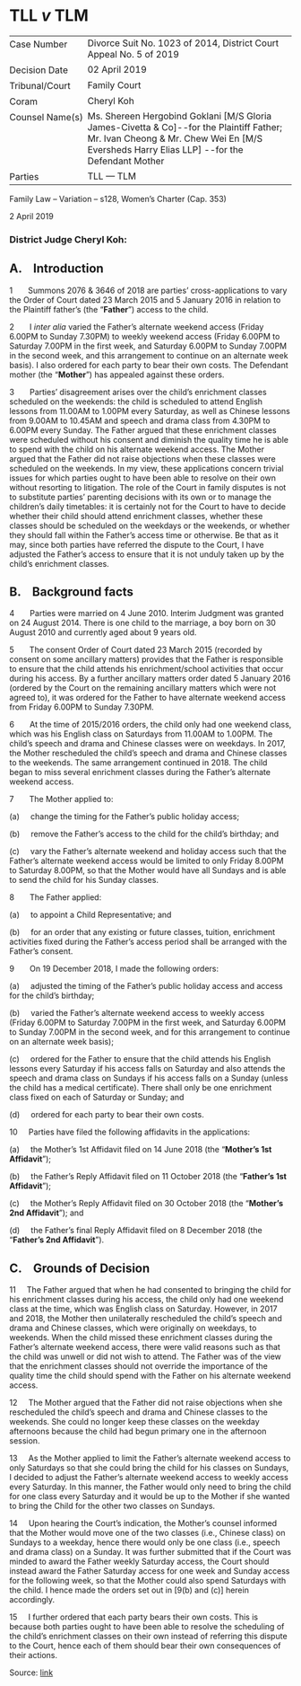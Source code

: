 # TLL _v_ TLM  

<table id="info-table"><tbody><tr class="info-row"><td class="txt-label" style="padding: 4px 0px; white-space: nowrap" valign="top">Case Number</td><td class="txt-body">Divorce Suit No. 1023 of 2014, District Court Appeal No. 5 of 2019</td></tr><tr class="info-row"><td class="txt-label" style="padding: 4px 0px; white-space: nowrap" valign="top">Decision Date</td><td class="txt-body">02 April 2019</td></tr><tr class="info-row"><td class="txt-label" style="padding: 4px 0px; white-space: nowrap" valign="top">Tribunal/Court</td><td class="txt-body">Family Court</td></tr><tr class="info-row"><td class="txt-label" style="padding: 4px 0px; white-space: nowrap" valign="top">Coram</td><td class="txt-body">Cheryl Koh</td></tr><tr class="info-row"><td class="txt-label" style="padding: 4px 0px; white-space: nowrap" valign="top">Counsel Name(s)</td><td class="txt-body">Ms. Shereen Hergobind Goklani [M/S Gloria James-Civetta &amp; Co]--for the Plaintiff Father; Mr. Ivan Cheong &amp; Mr. Chew Wei En [M/S Eversheds Harry Elias LLP] --for the Defendant Mother</td></tr><tr class="info-row"><td class="txt-label" style="padding: 4px 0px; white-space: nowrap" valign="top">Parties</td><td class="txt-body">TLL — TLM</td></tr></tbody></table>

Family Law – Variation – s128, Women’s Charter (Cap. 353)

2 April 2019

### District Judge Cheryl Koh:

## A.    Introduction

1       Summons 2076 & 3646 of 2018 are parties’ cross-applications to vary the Order of Court dated 23 March 2015 and 5 January 2016 in relation to the Plaintiff father’s (the “**Father**”) access to the child.

2       I _inter alia_ varied the Father’s alternate weekend access (Friday 6.00PM to Sunday 7.30PM) to weekly weekend access (Friday 6.00PM to Saturday 7.00PM in the first week, and Saturday 6.00PM to Sunday 7.00PM in the second week, and this arrangement to continue on an alternate week basis). I also ordered for each party to bear their own costs. The Defendant mother (the “**Mother**”) has appealed against these orders.

3       Parties’ disagreement arises over the child’s enrichment classes scheduled on the weekends: the child is scheduled to attend English lessons from 11.00AM to 1.00PM every Saturday, as well as Chinese lessons from 9.00AM to 10.45AM and speech and drama class from 4.30PM to 6.00PM every Sunday. The Father argued that these enrichment classes were scheduled without his consent and diminish the quality time he is able to spend with the child on his alternate weekend access. The Mother argued that the Father did not raise objections when these classes were scheduled on the weekends. In my view, these applications concern trivial issues for which parties ought to have been able to resolve on their own without resorting to litigation. The role of the Court in family disputes is not to substitute parties’ parenting decisions with its own or to manage the children’s daily timetables: it is certainly not for the Court to have to decide whether their child should attend enrichment classes, whether these classes should be scheduled on the weekdays or the weekends, or whether they should fall within the Father’s access time or otherwise. Be that as it may, since both parties have referred the dispute to the Court, I have adjusted the Father’s access to ensure that it is not unduly taken up by the child’s enrichment classes.

## B.    Background facts

4       Parties were married on 4 June 2010. Interim Judgment was granted on 24 August 2014. There is one child to the marriage, a boy born on 30 August 2010 and currently aged about 9 years old.

5       The consent Order of Court dated 23 March 2015 (recorded by consent on some ancillary matters) provides that the Father is responsible to ensure that the child attends his enrichment/school activities that occur during his access. By a further ancillary matters order dated 5 January 2016 (ordered by the Court on the remaining ancillary matters which were not agreed to), it was ordered for the Father to have alternate weekend access from Friday 6.00PM to Sunday 7.30PM.

6       At the time of 2015/2016 orders, the child only had one weekend class, which was his English class on Saturdays from 11.00AM to 1.00PM. The child’s speech and drama and Chinese classes were on weekdays. In 2017, the Mother rescheduled the child’s speech and drama and Chinese classes to the weekends. The same arrangement continued in 2018. The child began to miss several enrichment classes during the Father’s alternate weekend access.

7       The Mother applied to:

(a)     change the timing for the Father’s public holiday access;

(b)     remove the Father’s access to the child for the child’s birthday; and

(c)     vary the Father’s alternate weekend and holiday access such that the Father’s alternate weekend access would be limited to only Friday 8.00PM to Saturday 8.00PM, so that the Mother would have all Sundays and is able to send the child for his Sunday classes.

8       The Father applied:

(a)     to appoint a Child Representative; and

(b)     for an order that any existing or future classes, tuition, enrichment activities fixed during the Father’s access period shall be arranged with the Father’s consent.

9       On 19 December 2018, I made the following orders:

(a)     adjusted the timing of the Father’s public holiday access and access for the child’s birthday;

(b)     varied the Father’s alternate weekend access to weekly access (Friday 6.00PM to Saturday 7.00PM in the first week, and Saturday 6.00PM to Sunday 7.00PM in the second week, and for this arrangement to continue on an alternate week basis);

(c)     ordered for the Father to ensure that the child attends his English lessons every Saturday if his access falls on Saturday and also attends the speech and drama class on Sundays if his access falls on a Sunday (unless the child has a medical certificate). There shall only be one enrichment class fixed on each of Saturday or Sunday; and

(d)     ordered for each party to bear their own costs.

10     Parties have filed the following affidavits in the applications:

(a)     the Mother’s 1st Affidavit filed on 14 June 2018 (the “**Mother’s 1st Affidavit**”);

(b)     the Father’s Reply Affidavit filed on 11 October 2018 (the “**Father’s 1st Affidavit**”);

(c)     the Mother’s Reply Affidavit filed on 30 October 2018 (the “**Mother’s 2nd Affidavit**”); and

(d)     the Father’s final Reply Affidavit filed on 8 December 2018 (the “**Father’s 2nd Affidavit**”).

## C.    Grounds of Decision

11     The Father argued that when he had consented to bringing the child for his enrichment classes during his access, the child only had one weekend class at the time, which was English class on Saturday. However, in 2017 and 2018, the Mother then unilaterally rescheduled the child’s speech and drama and Chinese classes, which were originally on weekdays, to weekends. When the child missed these enrichment classes during the Father’s alternate weekend access, there were valid reasons such as that the child was unwell or did not wish to attend. The Father was of the view that the enrichment classes should not override the importance of the quality time the child should spend with the Father on his alternate weekend access.

12     The Mother argued that the Father did not raise objections when she rescheduled the child’s speech and drama and Chinese classes to the weekends. She could no longer keep these classes on the weekday afternoons because the child had begun primary one in the afternoon session.

13     As the Mother applied to limit the Father’s alternate weekend access to only Saturdays so that she could bring the child for his classes on Sundays, I decided to adjust the Father’s alternate weekend access to weekly access every Saturday. In this manner, the Father would only need to bring the child for one class every Saturday and it would be up to the Mother if she wanted to bring the Child for the other two classes on Sundays.

14     Upon hearing the Court’s indication, the Mother’s counsel informed that the Mother would move one of the two classes (i.e., Chinese class) on Sundays to a weekday, hence there would only be one class (i.e., speech and drama class) on a Sunday. It was further submitted that if the Court was minded to award the Father weekly Saturday access, the Court should instead award the Father Saturday access for one week and Sunday access for the following week, so that the Mother could also spend Saturdays with the child. I hence made the orders set out in \[9(b) and (c)\] herein accordingly.

15     I further ordered that each party bears their own costs. This is because both parties ought to have been able to resolve the scheduling of the child’s enrichment classes on their own instead of referring this dispute to the Court, hence each of them should bear their own consequences of their actions.


Source: [link](https://www.lawnet.sg:443/lawnet/web/lawnet/free-resources?p_p_id=freeresources_WAR_lawnet3baseportlet&p_p_lifecycle=1&p_p_state=normal&p_p_mode=view&_freeresources_WAR_lawnet3baseportlet_action=openContentPage&_freeresources_WAR_lawnet3baseportlet_docId=%2FJudgment%2F23008-SSP.xml)